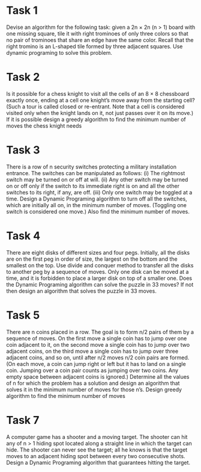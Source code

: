 # Task 1
Devise an algorithm for the following task: given a 2n × 2n
(n > 1) board with one missing square, tile it with right
trominoes of only three colors so that no pair of trominoes that share an edge have the same color. Recall that the
right tromino is an L-shaped tile formed by three adjacent squares.
Use dynamic programing to solve this problem.
# Task 2
Is it possible for a chess knight to visit all the cells of an 8 × 8 chessboard exactly once, ending at a cell one knight’s
move away from the starting cell? (Such a tour is called closed or re-entrant. Note that a cell is considered visited only
when the knight lands on it, not just passes over it on its move.)
If it is possible design a greedy algorithm to find the minimum number of moves the chess knight needs
# Task 3
There is a row of n security switches protecting a military installation entrance. The switches can be manipulated as
follows:
(i) The rightmost switch may be turned on or off at will.
(ii) Any other switch may be turned on or off only if the switch to its immediate right is on and all the other
switches to its right, if any, are off.
(iii) Only one switch may be toggled at a time.
Design a Dynamic Programing algorithm to turn off all the switches, which are initially all on, in the minimum number of
moves. (Toggling one switch is considered one move.) Also find the minimum number of moves. 
# Task 4
There are eight disks of different sizes and four pegs. Initially, all the disks are on the first peg in order of size, the largest
on the bottom and the smallest on the top.
Use divide and conquer method to transfer all the disks to another peg by a sequence of moves. Only one disk can be
moved at a time, and it is forbidden to place a larger disk on top of a smaller one.
Does the Dynamic Programing algorithm can solve the puzzle in 33 moves? If not then design an algorithm that
solves the puzzle in 33 moves.
# Task 5
There are n coins placed in a row. The goal is to form n/2 pairs of them by a sequence of moves. On the first move a
single coin has to jump over one coin adjacent to it, on the second move a single coin has to jump over two adjacent
coins, on the third move a single coin has to jump over three adjacent coins, and so on, until after n/2 moves n/2 coin
pairs are formed. (On each move, a coin can jump right or left but it has to land on a single coin. Jumping over a coin
pair counts as jumping over two coins. Any empty space between adjacent coins is ignored.) Determine all the values
of n for which the problem has a solution and design an algorithm that solves it in the minimum number of moves for
those n’s.
Design greedy algorithm to find the minimum number of moves
# Task 7
A computer game has a shooter and a moving target. The shooter can hit any of n > 1 hiding spot located along a
straight line in which the target can hide. The shooter can never see the target; all he knows is that the target moves
to an adjacent hiding spot between every two consecutive shots. Design a Dynamic Programing algorithm that
guarantees hitting the target.
